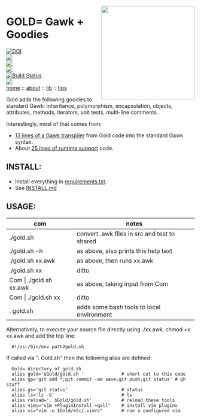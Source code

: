 <img align=right width=250
 src="https://raw.githubusercontent.com/timm/gold/master/etc/img/coins.png">

# GOLD= Gawk + Goodies


[![DOI](https://zenodo.org/badge/318809834.svg)](https://zenodo.org/badge/latestdoi/318809834)  
![](https://img.shields.io/badge/platform-osx%20,%20linux-orange)    
![](https://img.shields.io/badge/language-gawk,bash-blue)  
![](https://img.shields.io/badge/purpose-ai%20,%20se-blueviolet)  
[![Build Status](https://travis-ci.com/timm/keys.svg?branch=main)](https://travis-ci.com/timm/keys)   
![](https://img.shields.io/badge/license-mit-lightgrey)  
[home](http://menzies.us/gold)  ::
[about](http://menzies.us/keys/about.html) ::
[lib](http://menzies.us/keys/lib.html) ::
[tips](http://menzies.us/keys/tips.html) 



Gold adds  the following goodies to standard Gawk:
        inheritance, polymorphism, encapsulation, objects, 
attributes, methods, iterators, unit tests, multi-line comments.

Interestingly,  most of that comes from:

- [13 lines of a Gawk transpiler](https://github.com/timm/gold/blob/master/goal.awk#L13-L26)
from Gold code into the standard Gawk syntax.
- About [25 lines of runtime support](https://github.com/timm/gold/blob/master/gold.awk#L28-L52)
  code.

## INSTALL:

- Install everything in [requirements.txt](requirements.txt).
- See [INSTALL.md](INSTALL.md)

 

## USAGE:

|com|notes|
|---|-----|
|  ./gold.sh              | convert .awk files in src and test to shared|
|  ./gold.sh -h           | as above, also prints this help text|
|  ./gold.sh xx.awk       | as above, then runs xx.awk|
|  ./gold.sh xx           | ditto|
|  Com \| ./gold.sh xx.awk | as above, taking input from Com|
|  Com \| ./gold.sh xx     | ditto|
|  . gold.sh               |adds some bash tools to local environment|

Alternatively, to execute your source file directly using ./xx.awk,
chmod +x xx.awk and add the top line:

      #!/usr/bin/env path2gold.sh

If called via ". Gold.sh" then the following alias are defined:

```
  Gold= directory of gold.sh
  alias gold='$Gold/gold.sh '              # short cut to this code
  alias gp='git add *;git commit -am save;git push;git status' # gh stuff
  alias gs='git status'                    # status 
  alias ls='ls -G'                         # ls
  alias reload='. $Gold/gold.sh'           # reload these tools
  alias vims="vim +PluginInstall +qall"    # install vim plugins 
  alias vi="vim -u $Gold/etc/.vimrc"       # run a configured vim
```  
